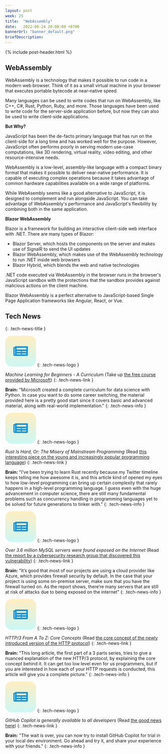 ```yaml
---
layout: post
week: 25
title:  "WebAssembly"
date:   2022-06-24 20:00:00 +0700
bannerUrl: "banner_default.png"
briefDescription: 
---
```


{% include post-header.html %}

## WebAssembly

WebAssembly is a technology that makes it possible to run code in a modern web browser. Think of it as a small virtual machine in your browser that executes portable bytecode at near-native speed.

Many languages can be used to write codes that run on WebAssembly, like C++, C#, Rust, Python, Ruby, and more. Those languages have been used to write code for the server-side application before, but now they can also be used to write client-side applications.

__But Why?__

JavaScript has been the de-facto primary language that has run on the client-side for a long time and has worked well for the purpose. However, JavaScript often performs poorly in serving modern use-case computations, like 3D rendering, virtual reality, video editing, and other resource-intensive needs.

WebAssembly is a low-level, assembly-like language with a compact binary format that makes it possible to deliver near-native performance. It is capable of executing complex operations because it takes advantage of common hardware capabilities available on a wide range of platforms.

While WebAsembly seems like a good alternative to JavaScript, it is designed to complement and run alongside JavaScript. You can take advantage of WebAssembly's performance and JavaScript's flexibility by combining both in the same application.

__Blazor WebAssembly__

Blazor is a framework for building an interactive client-side web interface with .NET. There are many types of Blazor:

- Blazor Server, which hosts the components on the server and makes use of SignalR to send the UI updates
- Blazor WebAssembly, which makes use of the WebAssembly technology to run .NET inside web browsers
- Blazor Hybrid, which blends the web and native technologies

.NET code executed via WebAssembly in the browser runs in the browser's JavaScript sandbox with the protections that the sandbox provides against malicious actions on the client machine.

Blazor WebAssembly is a perfect alternative to JavaScript-based Single Page Application frameworks like Angular, React, or Vue.

## Tech News
{: .tech-news-title }

![memo](/assets/images/tech-news.svg)
{: .tech-news-logo }

*Machine Learning for Beginners - A Curriculum* (Take up [the free course provided by Microsoft](https://github.com/microsoft/ML-For-Beginners))
{: .tech-news-link }

__Brain:__ "Microsoft created a complete curriculum for data science with Python. In case you want to do some career switching, the material provided here is a pretty good start since it covers basic and advanced material, along with real-world implementation."
{: .tech-news-info }

![memo](/assets/images/tech-news.svg)
{: .tech-news-logo }

*Rust Is Hard, Or: The Misery of Mainstream Programming* (Read [this interesting piece on the young and increasingly popular programming language](https://hirrolot.github.io/posts/rust-is-hard-or-the-misery-of-mainstream-programming.html))
{: .tech-news-link }

__Brain:__ "I’ve been trying to learn Rust recently because my Twitter timeline keeps telling me how awesome it is, and this article kind of opened my eyes to how low-level programming can bring up certain complexity that rarely happens in a high-level programming language. I guess even with the huge advancement in computer science, there are still many fundamental problems such as concurrency handling in programming languages yet to be solved for future generations to tinker with."
{: .tech-news-info }

![memo](/assets/images/tech-news.svg)
{: .tech-news-logo }

*Over 3.6 million MySQL servers were found exposed on the Internet* (Read [the report by a cybersecurity research group that discovered this vulnerability](https://www.bleepingcomputer.com/news/security/over-36-million-mysql-servers-found-exposed-on-the-internet/))
{: .tech-news-link }

__Brain:__ "It’s good that most of our projects are using a cloud provider like Azure, which provides firewall security by default. In the case that your project is using some on-premise server, make sure that you have the firewall turned on. As the report shows, there’re many servers that are still at risk of attacks due to being exposed on the internet"
{: .tech-news-info }

![memo](/assets/images/tech-news.svg)
{: .tech-news-logo }

*HTTP/3 From A To Z: Core Concepts* (Read [the core concept of the newly introduced version of the HTTP protocol](https://www.smashingmagazine.com/2021/08/http3-core-concepts-part1/))
{: .tech-news-link }

__Brain:__ "This long article, the first part of a 3 parts series, tries to give a nuanced explanation of the new HTTP/3 protocol, by explaining the core concept behind it. It can get too low level even for us programmers, but if you are interested in how each of your HTTP requests is conducted, this article will give you a complete picture."
{: .tech-news-info }

![memo](/assets/images/tech-news.svg)
{: .tech-news-logo }

*GitHub Copilot is generally available to all developers* (Read [the good news here](https://github.blog/2022-06-21-github-copilot-is-generally-available-to-all-developers/))
{: .tech-news-link }

__Brain:__ "The wait is over, you can now try to install GitHub Copilot for trial in your local dev environment. Go ahead and try it, and share your experience with your friends."
{: .tech-news-info }
